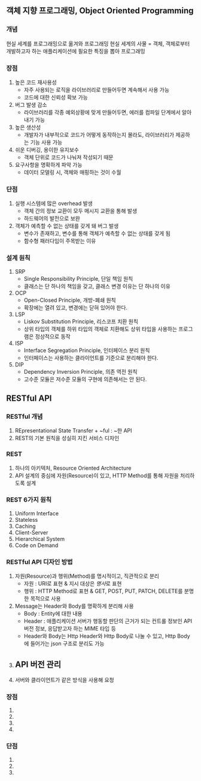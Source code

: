 ## 객체 지향 프로그래밍, Object Oriented Programming

### 개념
현실 세계를 프로그래밍으로 옮겨와 프로그래밍
현실 세계의 사물 = 객체, 객체로부터 개발하고자 하는 애플리케이션에 필요한 특징을 뽑아  프로그래밍

### 장점
1. 높은 코드 재사용성
    - 자주 사용되는 로직을 라이브러리로 만들어두면 계속해서 사용 가능
    - 코드에 대한 신뢰성 확보 가능
2. 버그 발생 감소
    - 라이브러리를 각종 예외상황에 맞게 만들어두면, 에러를 컴파일 단계에서 알아내기 가능
3. 높은 생산성
    - 개발자가 내부적으로 코드가 어떻게 동작하는지 몰라도, 라이브러리가 제공하는 기능 사용 가능
4. 쉬운 디버깅, 용이한 유지보수
    - 객체 단위로 코드가 나눠져 작성되기 때문
5. 요구사항을 명확하게 파악 가능
    - 데이터 모델링 시, 객체와 매핑하는 것이 수월

### 단점
1. 실행 시스템에 많은 overhead 발생
    - 객체 간의 정보 교환이 모두 메시지 교환을 통해 발생
    - 하드웨어의 발전으로 보완
2. 객체가 예측할 수 없는 상태를 갖게 돼 버그 발생
    - 변수가 존재하고, 변수를 통해 객체가 예측할 수 없는 상태를 갖게 됨
    - 함수형 패러다임이 주목받는 이유

### 설계 원칙
1. SRP
    - Single Responsibility Principle, 단일 책임 원칙
    - 클래스는 단 하나의 책임을 갖고, 클래스 변경 이유는 단 하나의 이유
2. OCP
    - Open-Closed Principle, 개방-폐쇄 원칙
    - 확장에는 열려 있고, 변경에는 닫혀 있어야 한다.
3. LSP
    - Liskov Substitution Principle, 리스코프 치환 원칙
    - 상위 타입의 객체를 하위 타입의 객체로 치환해도 상위 타입을 사용하는 프로그램은 정상적으로 동작
4. ISP
    - Interface Segregation Principle, 인터페이스 분리 원칙
    - 인터페이스는 사용하는 클라이언트를 기준으로 분리해야 한다.
5. DIP
    - Dependency Inversion Principle, 의존 역전 원칙
    - 고수준 모듈은 저수준 모듈의 구현에 의존해서는 안 된다.

## RESTful API

### RESTful 개념
1. REpresentational State Transfer + ~ful : ~한 API
2. REST의 기본 원칙을 성실히 지킨 서비스 디자인

### REST
1. 하나의 아키텍처, Resource Oriented Architecture
2. API 설계의 중심에 자원(Resource)이 있고, HTTP Method를 통해 자원을 처리하도록 설계

### REST 6가지 원칙
1. Uniform Interface
2. Stateless
3. Caching
4. Client-Server
5. Hierarchical System
6. Code on Demand

### RESTful API 디자인 방법
1. 자원(Resource)과 행위(Method)를 명시적이고, 직관적으로 분리
    - 자원 : URI로 표현 & 지시 대상은 *명사*로 표현
    - 행위 : HTTP Method로 표현 & GET, POST, PUT, PATCH, DELETE를 분명한 목적으로 사용
2. Message는 Header와 Body를 명확하게 분리해 사용
    - Body : Entity에 대한 내용
    - Header : 애플리케이션 서버가 행동할 판단의 근거가 되는 컨트롤 정보인 API 버전 정보, 응답받고자 하는 MIME 타입 등
    - Header와 Body는 Http Header와 Http Body로 나눌 수 있고, Http Body에 들어가는 json 구조로 분리도 가능
3.  API 버전 관리
    - 
4.  서버와 클라이언트가 같은 방식을 사용해 요청

### 장점
1.
2.
3.
4.

### 단점
1.
2.
3.
